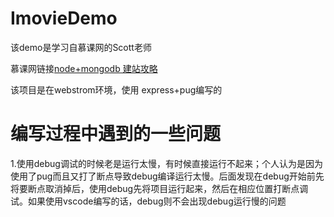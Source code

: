 # ImovieDemo
该demo是学习自慕课网的Scott老师

慕课网链接[node+mongodb 建站攻略](https://www.imooc.com/learn/75 )

该项目是在webstrom环境，使用 express+pug编写的



# 编写过程中遇到的一些问题 #

1.使用debug调试的时候老是运行太慢，有时候直接运行不起来；个人认为是因为使用了pug而且又打了断点导致debug编译运行太慢。后面发现在debug开始前先将要断点取消掉后，使用debug先将项目运行起来，然后在相应位置打断点调试。如果使用vscode编写的话，debug则不会出现debug运行慢的问题